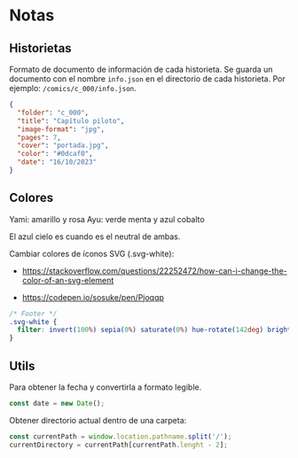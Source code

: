 # Notas

## Historietas

Formato de documento de información de cada historieta. Se guarda un documento con el nombre `info.json` en el directorio de cada historieta. Por ejemplo: `/comics/c_000/info.json`.

``` JSON
{
  "folder": "c_000",
  "title": "Capítulo piloto",
  "image-format": "jpg",
  "pages": 7,
  "cover": "portada.jpg",
  "color": "#0dcaf0",
  "date": "16/10/2023"
}
```

## Colores

Yami: amarillo y rosa
Ayu: verde menta y azul cobalto

El azul cielo es cuando es el neutral de ambas.

Cambiar colores de íconos SVG (.svg-white):

- <https://stackoverflow.com/questions/22252472/how-can-i-change-the-color-of-an-svg-element>

- <https://codepen.io/sosuke/pen/Pjoqqp>

```css
/* Footer */
.svg-white {
  filter: invert(100%) sepia(0%) saturate(0%) hue-rotate(142deg) brightness(105%) contrast(101%)
}
```

## Utils

Para obtener la fecha y convertirla a formato legible.

```JavaScript
const date = new Date();
```

Obtener directorio actual dentro de una carpeta:

```JavaScript
const currentPath = window.location.pathname.split('/');
currentDirectory = currentPath[currentPath.lenght - 2]; 
```
